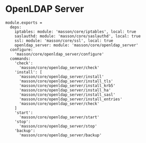 
# OpenLDAP Server

    module.exports =
      deps:
        iptables: module: 'masson/core/iptables', local: true
        saslauthd: module: 'masson/core/saslauthd', local: true
        ssl: module: 'masson/core/ssl', local: true
        openldap_server: module: 'masson/core/openldap_server'
      configure:
        'masson/core/openldap_server/configure'
      commands:
        'check':
          'masson/core/openldap_server/check'
        'install': [
          'masson/core/openldap_server/install'
          'masson/core/openldap_server/install_tls'
          'masson/core/openldap_server/install_krb5'
          'masson/core/openldap_server/install_ha'
          'masson/core/openldap_server/install_sasl'
          'masson/core/openldap_server/install_entries'
          'masson/core/openldap_server/check'
        ]
        'start':
          'masson/core/openldap_server/start'
        'stop':
          'masson/core/openldap_server/stop'
        'backup':
          'masson/core/openldap_server/backup'

